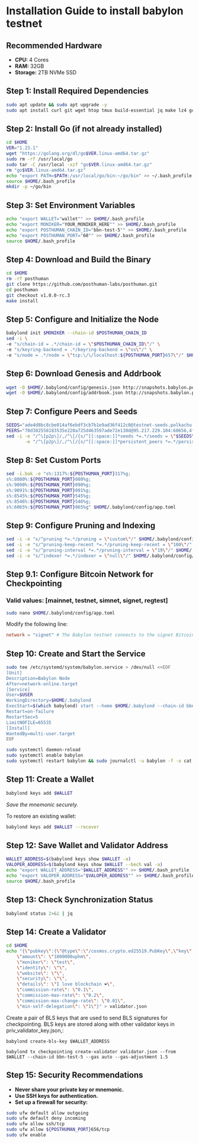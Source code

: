 #  Installation Guide to install babylon testnet

## Recommended Hardware
- **CPU:** 4 Cores
- **RAM:** 32GB
- **Storage:** 2TB NVMe SSD

## Step 1: Install Required Dependencies
```bash
sudo apt update && sudo apt upgrade -y
sudo apt install curl git wget htop tmux build-essential jq make lz4 gcc unzip -y
```

## Step 2: Install Go (if not already installed)
```bash
cd $HOME
VER="1.23.1"
wget "https://golang.org/dl/go$VER.linux-amd64.tar.gz"
sudo rm -rf /usr/local/go
sudo tar -C /usr/local -xzf "go$VER.linux-amd64.tar.gz"
rm "go$VER.linux-amd64.tar.gz"
echo "export PATH=$PATH:/usr/local/go/bin:~/go/bin" >> ~/.bash_profile
source $HOME/.bash_profile
mkdir -p ~/go/bin
```

## Step 3: Set Environment Variables
```bash
echo "export WALLET="wallet"" >> $HOME/.bash_profile
echo "export MONIKER="YOUR_MONIKER_HERE"" >> $HOME/.bash_profile
echo "export POSTHUMAN_CHAIN_ID="bbn-test-5"" >> $HOME/.bash_profile
echo "export POSTHUMAN_PORT="60"" >> $HOME/.bash_profile
source $HOME/.bash_profile
```

## Step 4: Download and Build the Binary
```bash
cd $HOME
rm -rf posthuman
git clone https://github.com/posthuman-labs/posthuman.git
cd posthuman
git checkout v1.0.0-rc.3
make install
```

## Step 5: Configure and Initialize the Node
```bash
babylond init $MONIKER --chain-id $POSTHUMAN_CHAIN_ID
sed -i \
-e "s/chain-id = .*/chain-id = \"$POSTHUMAN_CHAIN_ID\"/" \
-e "s/keyring-backend = .*/keyring-backend = \"os\"/" \
-e "s/node = .*/node = \"tcp:\/\/localhost:${POSTHUMAN_PORT}657\"/" $HOME/.babylond/config/client.toml
```

## Step 6: Download Genesis and Addrbook
```bash
wget -O $HOME/.babylond/config/genesis.json http://snapshots.babylon.posthuman.digital/genesis.json
wget -O $HOME/.babylond/config/addrbook.json http://snapshots.babylon.posthuman.digital/addrbook.json
```

## Step 7: Configure Peers and Seeds
```bash
SEEDS="ade4d8bc8cbe014af6ebdf3cb7b1e9ad36f412c0@testnet-seeds.polkachu.com:20656,0c949c3bcd83b81c794af8c3ae026a97d9c4564e@posthuman-testnet-seed.itrocket.net:60656"
PEERS="70d302558183535e220a725d463597ade72e130d@95.217.229.104:60656,4fd0303f110abe7567f318be659ce3b99436e895@65.108.198.118:20656"
sed -i -e "/^\[p2p\]/,/^\[/{s/^[[:space:]]*seeds *=.*/seeds = \"$SEEDS\"/}" \
       -e "/^\[p2p\]/,/^\[/{s/^[[:space:]]*persistent_peers *=.*/persistent_peers = \"$PEERS\"/}" $HOME/.babylond/config/config.toml
```

## Step 8: Set Custom Ports
```bash
sed -i.bak -e "s%:1317%:${POSTHUMAN_PORT}317%g;
s%:8080%:${POSTHUMAN_PORT}080%g;
s%:9090%:${POSTHUMAN_PORT}090%g;
s%:9091%:${POSTHUMAN_PORT}091%g;
s%:8545%:${POSTHUMAN_PORT}545%g;
s%:8546%:${POSTHUMAN_PORT}546%g;
s%:6065%:${POSTHUMAN_PORT}065%g" $HOME/.babylond/config/app.toml
```

## Step 9: Configure Pruning and Indexing
```bash
sed -i -e "s/^pruning *=.*/pruning = \"custom\"/" $HOME/.babylond/config/app.toml 
sed -i -e "s/^pruning-keep-recent *=.*/pruning-keep-recent = \"100\"/" $HOME/.babylond/config/app.toml
sed -i -e "s/^pruning-interval *=.*/pruning-interval = \"19\"/" $HOME/.babylond/config/app.toml
sed -i -e "s/^indexer *=.*/indexer = \"null\"/" $HOME/.babylond/config/config.toml
```

## Step 9.1: Configure Bitcoin Network for Checkpointing

### Valid values: [mainnet, testnet, simnet, signet, regtest]

```bash
sudo nano $HOME/.babylond/config/app.toml
```

Modify the following line:

```toml
network = "signet" # The Babylon testnet connects to the signet Bitcoin network
```


## Step 10: Create and Start the Service
```bash
sudo tee /etc/systemd/system/babylon.service > /dev/null <<EOF
[Unit]
Description=Babylon Node
After=network-online.target
[Service]
User=$USER
WorkingDirectory=$HOME/.babylond
ExecStart=$(which babylond) start --home $HOME/.babylond --chain-id bbn-test-5 --x-crisis-skip-assert-invariants
Restart=on-failure
RestartSec=5
LimitNOFILE=65535
[Install]
WantedBy=multi-user.target
EOF

sudo systemctl daemon-reload
sudo systemctl enable babylon
sudo systemctl restart babylon && sudo journalctl -u babylon -f -o cat
```

## Step 11: Create a Wallet
```bash
babylond keys add $WALLET
```
*Save the mnemonic securely.*

To restore an existing wallet:
```bash
babylond keys add $WALLET --recover
```

## Step 12: Save Wallet and Validator Address
```bash
WALLET_ADDRESS=$(babylond keys show $WALLET -a)
VALOPER_ADDRESS=$(babylond keys show $WALLET --bech val -a)
echo "export WALLET_ADDRESS="$WALLET_ADDRESS"" >> $HOME/.bash_profile
echo "export VALOPER_ADDRESS="$VALOPER_ADDRESS"" >> $HOME/.bash_profile
source $HOME/.bash_profile
```

## Step 13: Check Synchronization Status
```bash
babylond status 2>&1 | jq
```

## Step 14: Create a Validator
```bash
cd $HOME
echo "{\"pubkey\":{\"@type\":\"/cosmos.crypto.ed25519.PubKey\",\"key\":\"$(babylond comet show-validator | grep -Po '\"key\":\\s*\\"\K[^\\"]*')\"},
    \"amount\": \"1000000uphm\",
    \"moniker\": \"test\",
    \"identity\": \"\",
    \"website\": \"\",
    \"security\": \"\",
    \"details\": \"I love blockchain ❤️\",
    \"commission-rate\": \"0.1\",
    \"commission-max-rate\": \"0.2\",
    \"commission-max-change-rate\": \"0.01\",
    \"min-self-delegation\": \"1\"}" > validator.json
```
Create a pair of BLS keys that are used to
send BLS signatures for checkpointing.
BLS keys are stored along with other validator keys in priv_validator_key.json,:

```
babylond create-bls-key $WALLET_ADDRESS
```
```
babylond tx checkpointing create-validator validator.json --from $WALLET --chain-id bbn-test-5 --gas auto --gas-adjustment 1.5
```

## Step 15: Security Recommendations
- **Never share your private key or mnemonic.**
- **Use SSH keys for authentication.**
- **Set up a firewall for security:**
```bash
sudo ufw default allow outgoing
sudo ufw default deny incoming
sudo ufw allow ssh/tcp
sudo ufw allow ${POSTHUMAN_PORT}656/tcp
sudo ufw enable
